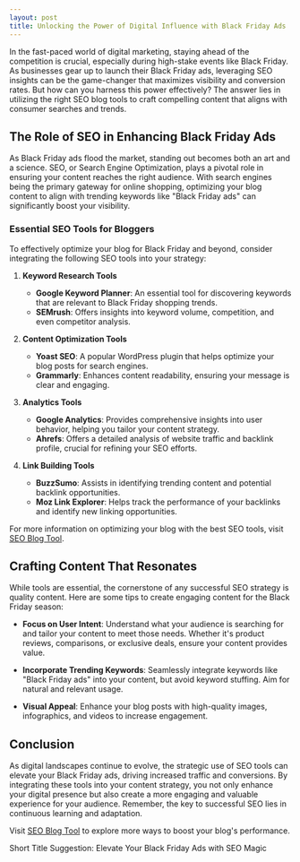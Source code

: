 ```yaml
---
layout: post
title: Unlocking the Power of Digital Influence with Black Friday Ads
---
```



In the fast-paced world of digital marketing, staying ahead of the competition is crucial, especially during high-stake events like Black Friday. As businesses gear up to launch their Black Friday ads, leveraging SEO insights can be the game-changer that maximizes visibility and conversion rates. But how can you harness this power effectively? The answer lies in utilizing the right SEO blog tools to craft compelling content that aligns with consumer searches and trends.

## The Role of SEO in Enhancing Black Friday Ads

As Black Friday ads flood the market, standing out becomes both an art and a science. SEO, or Search Engine Optimization, plays a pivotal role in ensuring your content reaches the right audience. With search engines being the primary gateway for online shopping, optimizing your blog content to align with trending keywords like "Black Friday ads" can significantly boost your visibility.

### Essential SEO Tools for Bloggers

To effectively optimize your blog for Black Friday and beyond, consider integrating the following SEO tools into your strategy:

1. **Keyword Research Tools**
   - **Google Keyword Planner**: An essential tool for discovering keywords that are relevant to Black Friday shopping trends.
   - **SEMrush**: Offers insights into keyword volume, competition, and even competitor analysis.

2. **Content Optimization Tools**
   - **Yoast SEO**: A popular WordPress plugin that helps optimize your blog posts for search engines.
   - **Grammarly**: Enhances content readability, ensuring your message is clear and engaging.

3. **Analytics Tools**
   - **Google Analytics**: Provides comprehensive insights into user behavior, helping you tailor your content strategy.
   - **Ahrefs**: Offers a detailed analysis of website traffic and backlink profile, crucial for refining your SEO efforts.

4. **Link Building Tools**
   - **BuzzSumo**: Assists in identifying trending content and potential backlink opportunities.
   - **Moz Link Explorer**: Helps track the performance of your backlinks and identify new linking opportunities.

For more information on optimizing your blog with the best SEO tools, visit [SEO Blog Tool](https://seoblogtool.com/).

## Crafting Content That Resonates

While tools are essential, the cornerstone of any successful SEO strategy is quality content. Here are some tips to create engaging content for the Black Friday season:

- **Focus on User Intent**: Understand what your audience is searching for and tailor your content to meet those needs. Whether it's product reviews, comparisons, or exclusive deals, ensure your content provides value.
  
- **Incorporate Trending Keywords**: Seamlessly integrate keywords like "Black Friday ads" into your content, but avoid keyword stuffing. Aim for natural and relevant usage.

- **Visual Appeal**: Enhance your blog posts with high-quality images, infographics, and videos to increase engagement.

## Conclusion

As digital landscapes continue to evolve, the strategic use of SEO tools can elevate your Black Friday ads, driving increased traffic and conversions. By integrating these tools into your content strategy, you not only enhance your digital presence but also create a more engaging and valuable experience for your audience. Remember, the key to successful SEO lies in continuous learning and adaptation. 

Visit [SEO Blog Tool](https://seoblogtool.com/) to explore more ways to boost your blog's performance. 

Short Title Suggestion: Elevate Your Black Friday Ads with SEO Magic
